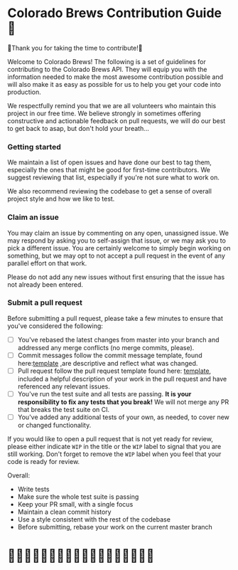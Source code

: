 # Colorado Brews Contribution Guide :beers:
:beer:Thank you for taking the time to contribute!:beer:

Welcome to Colorado Brews! The following is a set of guidelines for contributing
to the Colorado Brews API. They will equip you with the information needed to make the
most awesome contribution possible and will also make it as easy as possible for
us to help you get your code into production.

We respectfully remind you that we are all volunteers who maintain this project in our free time. We believe strongly in sometimes offering constructive and actionable feedback on pull requests, we will do our best to get back to asap, but don't hold your breath...

### Getting started
We maintain a list of open issues and have done our best to tag them, especially
the ones that might be good for first-time contributors. We suggest reviewing
that list, especially if you're not sure what to work on.

We also recommend reviewing the codebase to get a sense of overall project style
and how we like to test.

### Claim an issue
You may claim an issue by commenting on any open, unassigned issue. We may
respond by asking you to self-assign that issue, or we may ask you to pick a different issue. You are certainly welcome to simply begin working on something, but we may opt to not accept a pull request in the event of any parallel effort on that work.

Please do not add any new issues without first ensuring that the issue has not
already been entered.

### Submit a pull request
Before submitting a pull request, please take a few minutes to ensure that
you've considered the following:
- [ ] You've rebased the latest changes from master into your branch and
  addressed any merge conflicts (no merge commits, please).
- [ ] Commit messages follow the commit message template, found here:[template](https://github.com/lorynmason/BYOB/blob/master/commit_message_template.md) ,are descriptive and reflect what was changed.
- [ ] Pull request follow the pull request template found here: [template](https://github.com/lorynmason/BYOB/blob/master/pull_request_template.md), included a helpful description of your work in the pull request and
  have referenced any relevant issues.
- [ ] You've run the test suite and all tests are passing. **It is your
  responsibility to fix any tests that you break!** We will not merge any PR that
  breaks the test suite on CI.
- [ ] You've added any additional tests of your own, as needed, to cover new or
  changed functionality.

If you would like to open a pull request that is not yet ready for review,
please either indicate `WIP` in the title or the `WIP` label to signal that you are still working. Don't forget to
remove the `WIP` label when you feel that your code is ready for review.

Overall:

* Write tests
* Make sure the whole test suite is passing
* Keep your PR small, with a single focus
* Maintain a clean commit history
* Use a style consistent with the rest of the codebase
* Before submitting, rebase your work on the current master branch

# :beers::beer::beers::beer::beers::beer::beers::beer::beers::beers::beer::beers::beer::beers::beer::beers::beer::beers:
